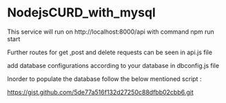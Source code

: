 # NodejsCURD_with_mysql

This service will run on http://localhost:8000/api with command npm run start

Further routes for get ,post and delete requests can be seen in api.js file

add database configurations according to your database in dbconfig.js file

Inorder to populate the database follow the below mentioned script :

https://gist.github.com/5de77a516f132d27250c88dfbb02cbb6.git




